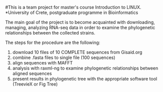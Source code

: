 #This is a team project for master's course Introduction to LINUX.
*University of Crete, postgraduate programme in Bioinformatics

The main goal of the project is to become acquainted with downloading, managing, analyzing RNA-seq data in order to examine the phylogenetic relationships between the collected strains.

The steps for the procedure are the following:

1. download 10 files of 10 COMPLETE sequences from Gisaid.org
2. combine .fasta files to single file (100 sequences)
3. align sequences with MAFFT
4. analysis with raxml-ng to examine phylogenetic relationships between aligned sequences
5. present results in phylogenetic tree with the appropriate software tool (TreevieX or Fig Tree) 

